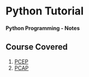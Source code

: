 # Python Tutorial
#### **Python Programming - Notes**  

## Course Covered

1. [PCEP](https://github.com/ShrikanthDeva/Python-Tutorial/tree/main/01.%20PCEP)
2. [PCAP](https://github.com/ShrikanthDeva/Python-Tutorial/tree/main/02.%20PCAP)